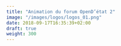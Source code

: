 ```yaml
---
title: "Animation du forum OpenD’état 2"
image: "/images/logos/logos_01.png"
date: 2018-09-17T16:35:39+02:00
draft: true
weight: 300
---
```


